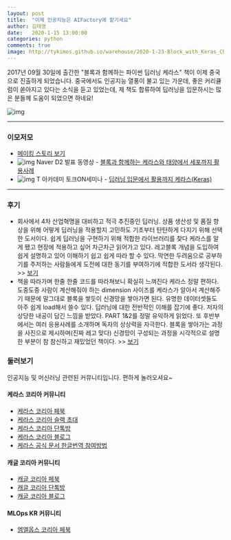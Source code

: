 ```yaml
---
layout: post
title:  "이제 인공지능은 AIFactory에 맡기세요"
author: 김태영
date:   2020-1-15 13:00:00
categories: python
comments: true
image: http://tykimos.github.io/warehouse/2020-1-23-Block_with_Keras_China_title.png
---
```


2017년 09월 30일에 출간한 "블록과 함께하는 파이썬 딥러닝 케라스" 책이 이제 중국으로 진출하게 되었습니다. 중국에서도 인공지능 열풍이 불고 있는 가운데, 좋은 커리큘럼이 쏟아지고 있다는 소식을 듣고 있었는데, 제 책도 합류하여 딥러닝을 입문하시는 많은 분들께 도움이 되었으면 하네요!

![img](http://tykimos.github.io/warehouse/2020-1-23-Block_with_Keras_China_title.png)

---
### 이모저모

* [메이킹 스토리 보기](https://tykimos.github.io/2017/09/30/Book_Python_DeepLearning_Keras_with_Block/)
* ![img](https://yt3.ggpht.com/a/AGF-l7_FrHqEFsw3CHXwP5mNcVFzFZSQhBzwAX_2Bg=s88-c-k-c0xffffffff-no-rj-mo) Naver D2 발표 동영상 - [블록과 함께하는 케라스와 태양에서 세포까지 활용사례](https://www.youtube.com/watch?v=6KyRCeqvjEA)
* ![img](https://yt3.ggpht.com/a/AGF-l7_p_V68K_mm0Dhch3u9TQaJ5jxYPcEq_AvOmQ=s88-c-k-c0xffffffff-no-rj-mo) T 아카데미 토크ON세미나 - [딥러닝 입문에서 활용까지 케라스(Keras)](https://tacademy.skplanet.com/live/player/onlineLectureDetail.action?seq=161#sec2)
---
### 후기

* 회사에서 4차 산업혁명을 대비하고 적극 추진중인 딥러닝. 상품 생산성 및 품질 향상을 위해 어떻게 딥러닝을 적용할지 고민하도 기초부터 탄탄하게 다지기 위해 선택한 도서이다. 쉽게 딥러닝을 구현하기 위해 적합한 라이브러리를 찾다 케라스를 알게 됐고 현장에 적용하고 싶어 차근차근 읽어가고 있다. 레고블록 개념을 도입하여 쉽게 설명하고 있어 이해하기 쉽고 쉽게 따라 할 수 있다. 막연한 두려움으로 공부하기를 주저하는 사람들에게 도전에 대한 동기를 부여하기에 적합한 도서라 생각된다. >> [보기](http://blog.yes24.com/blog/blogMain.aspx?blogid=kcmoon73&artSeqNo=9924277)
* 책을 따라가며 한줄 한줄 코드를 따라쳐보니 확실히 느껴진다 케라스 정말 편하다. 도중도중 사람이 계산해줘야 하는 dimension 사이즈를 케라스가 알아서 계산해주기 때문에 말그대로 블록을 쌓듯이 신경망을 쌓아가면 된다. 유명한 데이터셋들도 아주 쉽게 load해서 쓸수 있다. 딥러닝에 대한 전반적인 이해를 잡기에 좋다. 저자의 상당한 내공이 담긴 느낌을 받았다. PART 1&2를 정말 유익하게 읽었다. 또 후반부에서는 여러 응용사례를 소개하며 독자의 상상력을 자극한다. 블록을 쌓아가는 과정을 사진으로 제시하며(진짜 레고 맞다) 신경망이 구성되는 과정을 시각적으로 설명한 부분이 참 참신하고 재밌었던 책이다. >> [보기](https://m.blog.naver.com/PostView.nhn?blogId=pshkhh&logNo=221226517696&proxyReferer=https%3A%2F%2Fwww.google.com%2F)

### 둘러보기

인공지능 및 머신러닝 관련된 커뮤니티입니다. 편하게 놀러오셔요~

#### 케라스 코리아 커뮤니티

* [케라스 코리아 페북](https://www.facebook.com/groups/KerasKorea/)
* [케라스 코리아 슬랙 초대](https://join.slack.com/t/keraskorea/shared_invite/enQtNTUzMTUxMzIyMzg4LWQ3YmQ1YTdmNTYxOTAwZTExNmFmOGM3M2QyMjIyNzYwYTY2YTY2ZjBlNDNlZDdmMTU0NGVjYzFkMWYxNzE0ZDA)
* [케라스 코리아 단톡방](https://open.kakao.com/o/g93MSBV)
* [케라스 코리아 블로그](http://keraskorea.github.io)
* [케라스 공식 문서 한글번역 참여방법](https://tykimos.github.io/2019/02/06/Contribution_of_Keras_Document_to_Korean_Translation/)

#### 캐글 코리아 커뮤니티

* [캐글 코리아 페북](https://www.facebook.com/groups/KaggleKoreaOpenGroup/)
* [캐글 코리아 단톡방](https://open.kakao.com/o/gP24T89)
* [캐글 코리아 블로그](https://kaggle-kr.tistory.com/)

#### MLOps KR 커뮤니티

* [엠엘옵스 코리아 페북](https://www.facebook.com/groups/MLOpsKR/)
